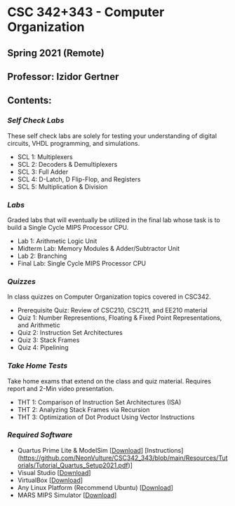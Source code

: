 # CSC 342+343 - Computer Organization 
## Spring 2021 (Remote)
## Professor: Izidor Gertner

## Contents:

### *Self Check Labs* 
These self check labs are solely for testing your understanding of digital circuits, VHDL programming, and simulations.   
- SCL 1: Multiplexers
- SCL 2: Decoders & Demultiplexers
- SCL 3: Full Adder
- SCL 4: D-Latch, D Flip-Flop, and Registers
- SCL 5: Multiplication & Division 

### *Labs*
Graded labs that will eventually be utilized in the final lab whose task is to build a Single Cycle MIPS Processor CPU.
- Lab 1: Arithmetic Logic Unit
- Midterm Lab: Memory Modules & Adder/Subtractor Unit
- Lab 2: Branching
- Final Lab: Single Cycle MIPS Processor CPU 

### *Quizzes*
In class quizzes on Computer Organization topics covered in CSC342.
- Prerequisite Quiz: Review of CSC210, CSC211, and EE210 material 
- Quiz 1: Number Representions, Floating & Fixed Point Representations, and Arithmetic
- Quiz 2: Instruction Set Architectures
- Quiz 3: Stack Frames
- Quiz 4: Pipelining
### *Take Home Tests*
Take home exams that extend on the class and quiz material. Requires report and 2-Min video presentation.
- THT 1: Comparison of Instruction Set Architectures (ISA)
- THT 2: Analyzing Stack Frames via Recursion
- THT 3: Optimization of Dot Product Using Vector Instructions

### *Required Software*
- Quartus Prime Lite & ModelSim \[[Download](https://fpgasoftware.intel.com/?edition=lite&platform=windows)\] \[Instructions\](https://github.com/NeonVulture/CSC342_343/blob/main/Resources/Tutorials/Tutorial_Quartus_Setup2021.pdf)\]
- Visual Studio \[[Download](https://visualstudio.microsoft.com/free-developer-offers/)\]
- VirtualBox \[[Download](https://www.virtualbox.org/wiki/Downloads)\]
- Any Linux Platform (Recommend Ubuntu) \[[Download](https://ubuntu.com/download/desktop)\]
- MARS MIPS Simulator \[[Download](http://courses.missouristate.edu/KenVollmar/MARS/download.htm)\]

